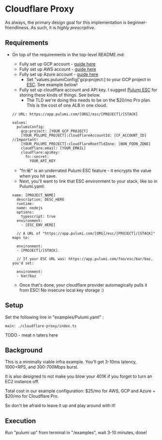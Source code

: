 # Cloudflare Proxy

As always, the primary design goal for this implementation is beginner-friendliness. As such, it is _highly prescriptive_.

## Requirements

- On top of the requirements in the top-level README.md:

  - Fully set up GCP account - [guide here](https://www.pulumi.com/docs/iac/get-started/gcp/)
  - Fully set up AWS account - [guide here](https://www.pulumi.com/docs/iac/get-started/aws/)
  - Fully set up Azure account - [guide here](https://www.pulumi.com/docs/iac/get-started/azure/)
    - Set "values.pulumiConfig['gcp:project:] to your GCP project in [ESC](https://www.pulumi.com/product/secrets-management/). See example below!
  - Fully set up cloudflare account and API key. I suggest [Pulumi ESC](https://www.pulumi.com/docs/esc/) for storing these kinds of things. See below.
    - The TLD we're doing this needs to be on the $20/mo Pro plan. This is the cost of one ALB in one cloud.

  ```
  // URL: https://app.pulumi.com/[ORG]/esc/[PROJECT]/[STACK]

  values:
    pulumiConfig:
      gcp:project: [YOUR_GCP_PROJECT]
      [YOUR_PULUMI_PROJECT]:cloudflareAccountId: [CF_ACCOUNT_ID] //Important!
      [YOUR_PULUMI_PROJECT]:cloudflareRootTldZone: [NON_FQDN_ZONE]
      cloudflare:email: [YOUR_EMAIL]
      cloudflare:apiKey:
        fn::secret:
          YOUR_API_KEY
  ```

  - "fn::secret:" is an underrated Pulumi ESC feature - it encrypts the value when you hit save.
  - Next, you'll want to link that ESC environment to your stack, like so in Pulumi.yaml:

  ```
  name: [PROJECT_NAME]
    description: DESC_HERE
    runtime:
    name: nodejs
    options:
      typescript: true
    environment:
      - [ESC_ENV_HERE]

    // A URL of "https://app.pulumi.com/[ORG]/esc/[PROJECT]/[STACK]" maps to:

    environment:
    - [PROJECT]/[STACK].

    // If your ESC URL was: https://app.pulumi.com/foo/esc/bar/baz, you'd set:

    environment:
    - bar/baz
  ```

  - Once that's done, your cloudflare provider automagically pulls it from ESC! No insecure local key storage :)

## Setup

Set the following line in "examples/Pulumi.yaml" :

```
main: ./cloudflare-proxy/index.ts
```

TODO - meat n taters here

## Background

This is a minimally viable infra example. You'll get 3-10ms latency, 1000+RPS, and 300-700Mbps burst.

It is also designed to not make you blow your 401K if you forget to turn an EC2 instance off.

Total cost in our example configuration: $25/mo for AWS, GCP and Azure + $20/mo for Cloudflare Pro.

So don't be afraid to leave it up and play around with it!

## Execution

Run "pulumi up" from terminal in "/examples", wait 3-10 minutes, done!
